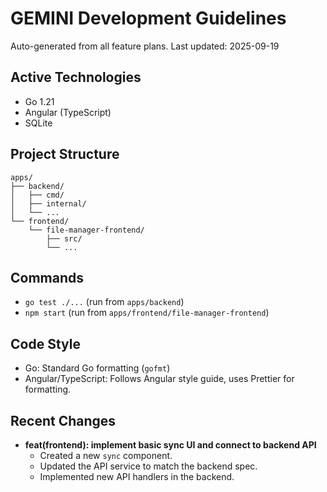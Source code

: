# GEMINI Development Guidelines

Auto-generated from all feature plans. Last updated: 2025-09-19

## Active Technologies
- Go 1.21
- Angular (TypeScript)
- SQLite

## Project Structure
```
apps/
├── backend/
│   ├── cmd/
│   ├── internal/
│   └── ...
└── frontend/
    └── file-manager-frontend/
        ├── src/
        └── ...
```

## Commands
- `go test ./...` (run from `apps/backend`)
- `npm start` (run from `apps/frontend/file-manager-frontend`)

## Code Style
- Go: Standard Go formatting (`gofmt`)
- Angular/TypeScript: Follows Angular style guide, uses Prettier for formatting.

## Recent Changes
- **feat(frontend): implement basic sync UI and connect to backend API**
  - Created a new `sync` component.
  - Updated the API service to match the backend spec.
  - Implemented new API handlers in the backend.

<!-- MANUAL ADDITIONS START -->
<!-- MANUAL ADDITIONS END -->
